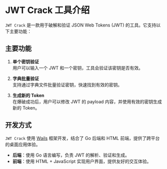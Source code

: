 # JWT Crack 工具介绍


`JWT Crack` 是一款用于破解和验证 JSON Web Tokens (JWT) 的工具。它支持以下主要功能：

## 主要功能

1. **单个密钥验证**  
   用户可以输入一个 JWT 和一个密钥，工具会验证该密钥是否有效。

2. **字典批量验证**  
   支持通过字典文件批量验证密钥，快速找到有效的密钥。

3. **生成新的 Token**  
   在爆破成功后，用户可以修改 JWT 的 payload 内容，并使用有效的密钥生成新的 Token。

## 开发方式

`JWT Crack` 使用 [Wails](https://wails.io/) 框架开发，结合了 Go 后端和 HTML 前端，提供了跨平台的桌面应用体验。

- **后端**：使用 Go 语言编写，负责 JWT 的解析、验证和生成。
- **前端**：使用 HTML + JavaScript 实现用户界面，提供友好的交互体验。
